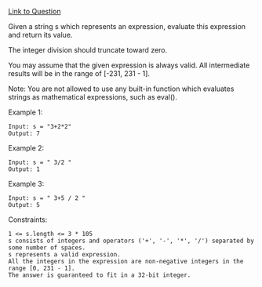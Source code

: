 [Link to Question](https://leetcode.com/explore/interview/card/top-interview-questions-hard/116/array-and-strings/836/)




Given a string s which represents an expression, evaluate this expression and return its value. 

The integer division should truncate toward zero.

You may assume that the given expression is always valid. All intermediate results will be in the range of [-231, 231 - 1].

Note: You are not allowed to use any built-in function which evaluates strings as mathematical expressions, such as eval().

 

Example 1:
```
Input: s = "3+2*2"
Output: 7
```
Example 2:
```
Input: s = " 3/2 "
Output: 1
```
Example 3:
```
Input: s = " 3+5 / 2 "
Output: 5
 ```

Constraints:
```
1 <= s.length <= 3 * 105
s consists of integers and operators ('+', '-', '*', '/') separated by some number of spaces.
s represents a valid expression.
All the integers in the expression are non-negative integers in the range [0, 231 - 1].
The answer is guaranteed to fit in a 32-bit integer.
```